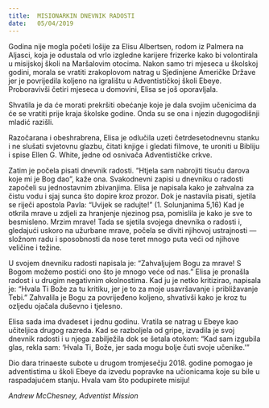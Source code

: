 ```yaml
---
title:  MISIONARKIN DNEVNIK RADOSTI
date:   05/04/2019
---
```


Godina nije mogla početi lošije za Elisu Albertsen, rodom iz Palmera na Aljasci, koja je odustala od vrlo izgledne karijere frizerke kako bi volontirala u misijskoj školi na Maršalovim otocima. Nakon samo tri mjeseca u školskoj godini, morala se vratiti zrakoplovom natrag u Sjedinjene Američke Države jer je povrijedila koljeno na igralištu u Adventističkoj školi Ebeye. Proboravivši četiri mjeseca u domovini, Elisa se još oporavljala.

Shvatila je da će morati prekršiti obećanje koje je dala svojim učenicima da će se vratiti prije kraja školske godine. Onda su se ona i njezin dugogodišnji mladić razišli.

Razočarana i obeshrabrena, Elisa je odlučila uzeti četrdesetodnevnu stanku i ne slušati svjetovnu glazbu, čitati knjige i gledati filmove, te uroniti u Bibliju i spise Ellen G. White, jedne od osnivača Adventističke crkve.

Zatim je počela pisati dnevnik radosti. “Htjela sam nabrojiti tisuću darova koje mi je Bog dao”, kaže ona. Svakodnevni zapisi u dnevniku o radosti započeli su jednostavnim zbivanjima. Elisa je napisala kako je zahvalna za čistu vodu i sjaj sunca što dopire kroz prozor. Dok je nastavila pisati, sjetila se riječi apostola Pavla: “Uvijek se radujte!” (1. Solunjanima 5,16) Kad je otkrila mrave u zdjeli za hranjenje njezinog psa, pomislila je kako je sve to besmisleno. Mrzim mrave! Tada se sjetila svojega dnevnika o radosti i, gledajući uskoro na užurbane mrave, počela se diviti njihovoj ustrajnosti — složnom radu i sposobnosti da nose teret mnogo puta veći od njihove veličine i težine.

U svojem dnevniku radosti napisala je: “Zahvaljujem Bogu za mrave! S Bogom možemo postići ono što je mnogo veće od nas.” Elisa je pronašla radost i u drugim negativnim okolnostima. Kad ju je netko kritizirao, napisala je: “Hvala Ti Bože za tu kritiku, jer je to za moje usavršavanje i približavanje Tebi.” Zahvalila je Bogu za povrijeđeno koljeno, shvativši kako je kroz tu ozljedu ojačala duševno i tjelesno.

Elisa sada ima dvadeset i jednu godinu. Vratila se natrag u Ebeye kao učiteljica drugog razreda. Kad se razboljela od gripe, izvadila je svoj dnevnik radosti i u njega zabilježila dok se šetala otokom: “Kad sam izgubila glas, rekla sam: ‘Hvala Ti, Bože, jer sada mogu bolje čuti svoje učenike.’”

Dio dara trinaeste subote u drugom tromjesečju 2018. godine pomogao je adventistima u školi Ebeye da izvedu popravke na učionicama koje su bile u raspadajućem stanju. Hvala vam što podupirete misiju!

*Andrew McChesney, Adventist Mission*
